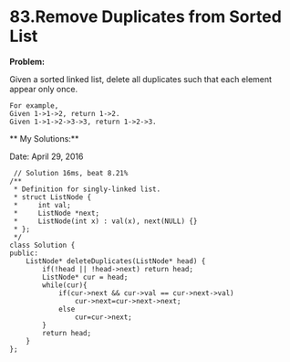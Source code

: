 # 83.Remove Duplicates from Sorted List

**Problem:**

Given a sorted linked list, delete all duplicates such that each element appear only once.

    For example,
    Given 1->1->2, return 1->2.
    Given 1->1->2->3->3, return 1->2->3.
    
    
** My Solutions:**

Date: April 29, 2016

     // Solution 16ms, beat 8.21%
    /**
     * Definition for singly-linked list.
     * struct ListNode {
     *     int val;
     *     ListNode *next;
     *     ListNode(int x) : val(x), next(NULL) {}
     * };
     */
    class Solution {
    public:
        ListNode* deleteDuplicates(ListNode* head) {
            if(!head || !head->next) return head;
            ListNode* cur = head;
            while(cur){
                if(cur->next && cur->val == cur->next->val)
                    cur->next=cur->next->next;
                else
                    cur=cur->next;
            }
            return head;
        }
    };